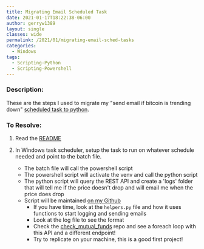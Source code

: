 ```yaml
---
title: Migrating Email Scheduled Task
date: 2021-01-17T18:22:38-06:00
author: gerryw1389
layout: single
classes: wide
permalink: /2021/01/migrating-email-sched-tasks
categories:
  - Windows
tags:
  - Scripting-Python
  - Scripting-Powershell
---
```

<!--more-->

### Description:

These are the steps I used to migrate my "send email if bitcoin is trending down" [scheduled task to python](https://github.com/gerryw1389/python/tree/main/scripts/check_bitcoin).

### To Resolve:

1. Read the [README](https://github.com/gerryw1389/python/blob/main/scripts/check_bitcoin/readme.md)

2. In Windows task scheduler, setup the task to run on whatever schedule needed and point to the batch file.
   - The batch file will call the powershell script
   - The powershell script will activate the venv and call the python script
   - The python script will query the REST API and create a 'logs' folder that will tell me if the price doesn't drop and will email me when the price does drop
   - Script will be maintained [on my Github](https://github.com/gerryw1389/python/tree/main/scripts/check_bitcoin)
     - If you have time, look at the `helpers.py` file and how it uses functions to start logging and sending emails
     - Look at the log file to see the format
     - Check the [check_mutual_funds](https://github.com/gerryw1389/python/tree/main/scripts/check_mutual_funds) repo and see a foreach loop with this API and a different endpoint!
     - Try to replicate on your machine, this is a good first project!
